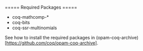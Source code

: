 
===== Required Packages =====

- coq-mathcomp-*
- coq-bits
- coq-ssr-multinomials

See how to install the required packages in
(opam-coq-archive)[https://github.com/coq/opam-coq-archive].
